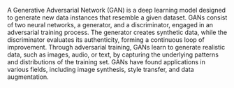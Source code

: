 A Generative Adversarial Network (GAN) is a deep learning model designed to generate new data instances that resemble a given dataset. GANs consist of two neural networks, a generator, and a discriminator, engaged in an adversarial training process. The generator creates synthetic data, while the discriminator evaluates its authenticity, forming a continuous loop of improvement. Through adversarial training, GANs learn to generate realistic data, such as images, audio, or text, by capturing the underlying patterns and distributions of the training set. GANs have found applications in various fields, including image synthesis, style transfer, and data augmentation. 
